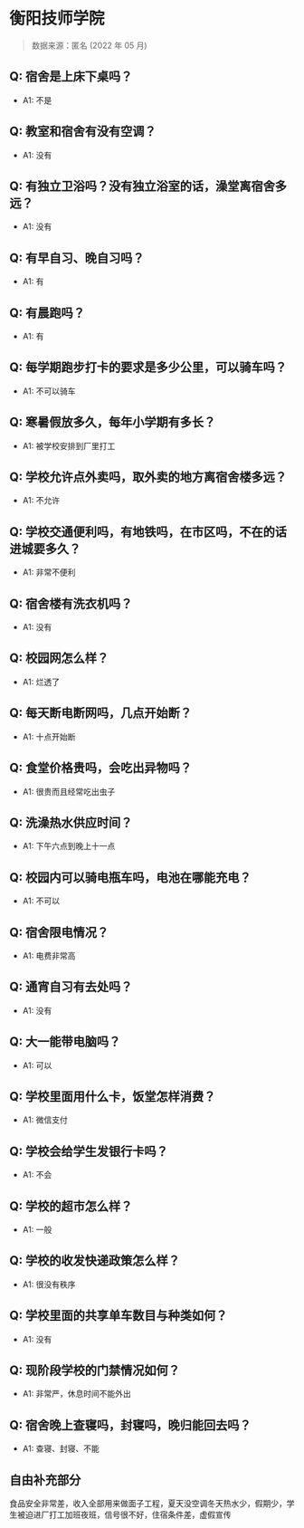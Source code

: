 # 衡阳技师学院

> 数据来源：匿名 (2022 年 05 月)

## Q: 宿舍是上床下桌吗？

- A1: 不是

## Q: 教室和宿舍有没有空调？

- A1: 没有

## Q: 有独立卫浴吗？没有独立浴室的话，澡堂离宿舍多远？

- A1: 没有

## Q: 有早自习、晚自习吗？

- A1: 有

## Q: 有晨跑吗？

- A1: 有

## Q: 每学期跑步打卡的要求是多少公里，可以骑车吗？

- A1: 不可以骑车

## Q: 寒暑假放多久，每年小学期有多长？

- A1: 被学校安排到厂里打工

## Q: 学校允许点外卖吗，取外卖的地方离宿舍楼多远？

- A1: 不允许

## Q: 学校交通便利吗，有地铁吗，在市区吗，不在的话进城要多久？

- A1: 非常不便利

## Q: 宿舍楼有洗衣机吗？

- A1: 没有

## Q: 校园网怎么样？

- A1: 烂透了

## Q: 每天断电断网吗，几点开始断？

- A1: 十点开始断

## Q: 食堂价格贵吗，会吃出异物吗？

- A1: 很贵而且经常吃出虫子

## Q: 洗澡热水供应时间？

- A1: 下午六点到晚上十一点

## Q: 校园内可以骑电瓶车吗，电池在哪能充电？

- A1: 不可以

## Q: 宿舍限电情况？

- A1: 电费非常高

## Q: 通宵自习有去处吗？

- A1: 没有

## Q: 大一能带电脑吗？

- A1: 可以

## Q: 学校里面用什么卡，饭堂怎样消费？

- A1: 微信支付

## Q: 学校会给学生发银行卡吗？

- A1: 不会

## Q: 学校的超市怎么样？

- A1: 一般

## Q: 学校的收发快递政策怎么样？

- A1: 很没有秩序

## Q: 学校里面的共享单车数目与种类如何？

- A1: 没有

## Q: 现阶段学校的门禁情况如何？

- A1: 非常严，休息时间不能外出

## Q: 宿舍晚上查寝吗，封寝吗，晚归能回去吗？

- A1: 查寝、封寝、不能

## 自由补充部分

食品安全非常差，收入全部用来做面子工程，夏天没空调冬天热水少，假期少，学生被迫进厂打工加班夜班，信号很不好，住宿条件差，虚假宣传